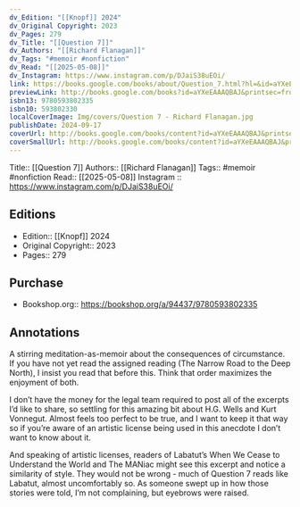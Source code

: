 ```yaml
---
dv_Edition: "[[Knopf]] 2024"
dv_Original Copyright: 2023
dv_Pages: 279
dv_Title: "[[Question 7]]"
dv_Authors: "[[Richard Flanagan]]"
dv_Tags: "#memoir #nonfiction"
dv_Read: "[[2025-05-08]]"
dv_Instagram: https://www.instagram.com/p/DJaiS38uEOi/
link: https://books.google.com/books/about/Question_7.html?hl=&id=aYXeEAAAQBAJ
previewLink: http://books.google.com/books?id=aYXeEAAAQBAJ&printsec=frontcover&dq=Question+7+Flanagan&hl=&as_pt=BOOKS&cd=1&source=gbs_api
isbn13: 9780593802335
isbn10: 593802330
localCoverImage: Img/covers/Question 7 - Richard Flanagan.jpg
publishDate: 2024-09-17
coverUrl: http://books.google.com/books/content?id=aYXeEAAAQBAJ&printsec=frontcover&img=1&zoom=1&edge=curl&source=gbs_api
coverSmallUrl: http://books.google.com/books/content?id=aYXeEAAAQBAJ&printsec=frontcover&img=1&zoom=5&edge=curl&source=gbs_api
---
```

Title:: [[Question 7]]
Authors:: [[Richard Flanagan]]
Tags:: #memoir #nonfiction 
Read:: [[2025-05-08]]
Instagram :: https://www.instagram.com/p/DJaiS38uEOi/
## Editions
- Edition:: [[Knopf]] 2024
- Original Copyright:: 2023
- Pages:: 279

## Purchase
* Bookshop.org:: https://bookshop.org/a/94437/9780593802335
## Annotations

A stirring meditation-as-memoir about the consequences of circumstance. If you have not yet read the assigned reading (The Narrow Road to the Deep North), I insist you read that before this. Think that order maximizes the enjoyment of both.   
  
I don’t have the money for the legal team required to post all of the excerpts I’d like to share, so settling for this amazing bit about H.G. Wells and Kurt Vonnegut. Almost feels too perfect to be true, and I want to keep it that way so if you’re aware of an artistic license being used in this anecdote I don’t want to know about it.   
  
And speaking of artistic licenses, readers of Labatut’s When We Cease to Understand the World and The MANiac might see this excerpt and notice a similarity of style. They would not be wrong - much of Question 7 reads like Labatut, almost uncomfortably so. As someone swept up in how those stories were told, I’m not complaining, but eyebrows were raised.